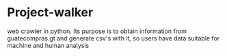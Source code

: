 # Project-walker
web crawler in python. Its purpose is to obtain information from guatecompras.gt and generate csv's with it, so users have data suitable for machine and human analysis
